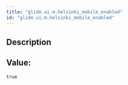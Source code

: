 ```yaml
---
title: "glide.ui.m.helsinki_mobile_enabled"
id: "glide.ui.m.helsinki_mobile_enabled"
---
```

## Description



## Value: 
```
true
```